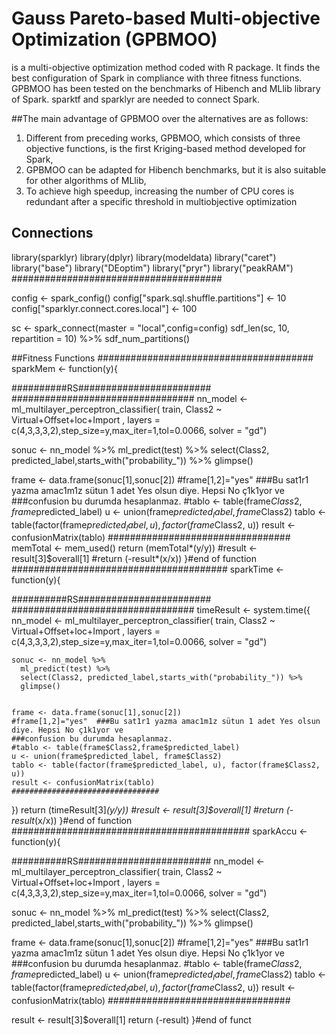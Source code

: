 # Gauss Pareto-based Multi-objective Optimization (GPBMOO)
is a multi-objective optimization method coded with R package. It finds the best configuration of Spark in compliance with three fitness functions. GPBMOO has been tested on the benchmarks of Hibench and MLlib library of Spark. sparktf and sparklyr are needed to connect Spark.

##The main advantage of GPBMOO over the alternatives are as follows:
1. Different from preceding works, GPBMOO, which consists of three objective functions, is the first Kriging-based method developed for Spark,
2. GPBMOO can be adapted for Hibench benchmarks, but it is also suitable for other algorithms of MLlib,
3. To achieve high speedup, increasing the number of CPU cores is redundant after a specific threshold in multiobjective optimization

## Connections
library(sparklyr)
library(dplyr)
library(modeldata)
library("caret")
library("base")
library("DEoptim")
library("pryr")
library("peakRAM")
######################################

config <- spark_config()
config["spark.sql.shuffle.partitions"] <- 10
config["sparklyr.connect.cores.local"] <- 100

sc <- spark_connect(master = "local",config=config)
sdf_len(sc, 10, repartition = 10) %>% sdf_num_partitions()

##Fitness Functions
#######################################
sparkMem <- function(y){

  ##########RS########################
  #################################
  nn_model <- ml_multilayer_perceptron_classifier(
    train,
    Class2 ~ Virtual+Offset+loc+Import ,
    layers = c(4,3,3,3,2),step_size=y,max_iter=1,tol=0.0066,
    solver = "gd")
  
  sonuc <- nn_model %>%
    ml_predict(test) %>%
    select(Class2, predicted_label,starts_with("probability_")) %>%
    glimpse()
  
  
  frame <- data.frame(sonuc[1],sonuc[2])
  #frame[1,2]="yes"  ###Bu sat1r1 yazma amac1m1z sütun 1 adet Yes olsun diye. Hepsi No ç1k1yor ve 
  ###confusion bu durumda hesaplanmaz.
  #tablo <- table(frame$Class2,frame$predicted_label)
  u <- union(frame$predicted_label, frame$Class2)
  tablo <- table(factor(frame$predicted_label, u), factor(frame$Class2, u))
  result <- confusionMatrix(tablo)
  #################################
  memTotal <- mem_used()
  return (memTotal*(y/y))
  #result <- result[3]$overall[1]
  #return (-result*(x/x))
}#end of function
#######################################
sparkTime <- function(y){

  ##########RS########################
  #################################
  timeResult <-  system.time({
    nn_model <- ml_multilayer_perceptron_classifier(
      train,
      Class2 ~ Virtual+Offset+loc+Import ,
      layers = c(4,3,3,3,2),step_size=y,max_iter=1,tol=0.0066,
      solver = "gd")
    
    sonuc <- nn_model %>% 
      ml_predict(test) %>%
      select(Class2, predicted_label,starts_with("probability_")) %>%
      glimpse()
    
    
    frame <- data.frame(sonuc[1],sonuc[2])
    #frame[1,2]="yes"  ###Bu sat1r1 yazma amac1m1z sütun 1 adet Yes olsun diye. Hepsi No ç1k1yor ve 
    ###confusion bu durumda hesaplanmaz.
    #tablo <- table(frame$Class2,frame$predicted_label)
    u <- union(frame$predicted_label, frame$Class2)
    tablo <- table(factor(frame$predicted_label, u), factor(frame$Class2, u))
    result <- confusionMatrix(tablo)
    #################################
  })
  return (timeResult[3]*(y/y))
  #result <- result[3]$overall[1]
  #return (-result*(x/x))
}#end of function
###########################################
sparkAccu <- function(y){

  ##########RS########################
  nn_model <- ml_multilayer_perceptron_classifier(
    train,
    Class2 ~ Virtual+Offset+loc+Import ,
    layers = c(4,3,3,3,2),step_size=y,max_iter=1,tol=0.0066,
    solver = "gd")
  
  sonuc <- nn_model %>%
    ml_predict(test) %>%
    select(Class2, predicted_label,starts_with("probability_")) %>%
    glimpse()
  
  
  frame <- data.frame(sonuc[1],sonuc[2])
  #frame[1,2]="yes"  ###Bu sat1r1 yazma amac1m1z sütun 1 adet Yes olsun diye. Hepsi No ç1k1yor ve 
  ###confusion bu durumda hesaplanmaz.
  #tablo <- table(frame$Class2,frame$predicted_label)
  u <- union(frame$predicted_label, frame$Class2)
  tablo <- table(factor(frame$predicted_label, u), factor(frame$Class2, u))
  result <- confusionMatrix(tablo)
  #################################
  
  
  result <- result[3]$overall[1]
  return (-result)
}#end of funct

##
